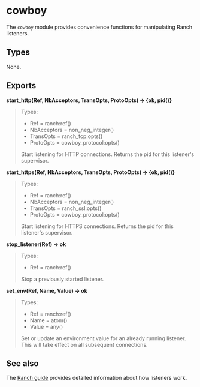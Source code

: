 cowboy
======

The `cowboy` module provides convenience functions for
manipulating Ranch listeners.

Types
-----

None.

Exports
-------

**start_http(Ref, NbAcceptors, TransOpts, ProtoOpts) -> {ok, pid()}**

> Types:
>  *  Ref = ranch:ref()
>  *  NbAcceptors = non_neg_integer()
>  *  TransOpts = ranch_tcp:opts()
>  *  ProtoOpts = cowboy_protocol:opts()
>
> Start listening for HTTP connections. Returns the pid for this
> listener's supervisor.

**start_https(Ref, NbAcceptors, TransOpts, ProtoOpts) -> {ok, pid()}**

> Types:
>  *  Ref = ranch:ref()
>  *  NbAcceptors = non_neg_integer()
>  *  TransOpts = ranch_ssl:opts()
>  *  ProtoOpts = cowboy_protocol:opts()
>
> Start listening for HTTPS connections. Returns the pid for this
> listener's supervisor.

**stop_listener(Ref) -> ok**

> Types:
>  *  Ref = ranch:ref()
>
> Stop a previously started listener.

**set_env(Ref, Name, Value) -> ok**

> Types:
>  *  Ref = ranch:ref()
>  *  Name = atom()
>  *  Value = any()
>
> Set or update an environment value for an already running listener.
> This will take effect on all subsequent connections.

See also
--------

The [Ranch guide](http://ninenines.eu/docs/en/ranch/HEAD/guide)
provides detailed information about how listeners work.

